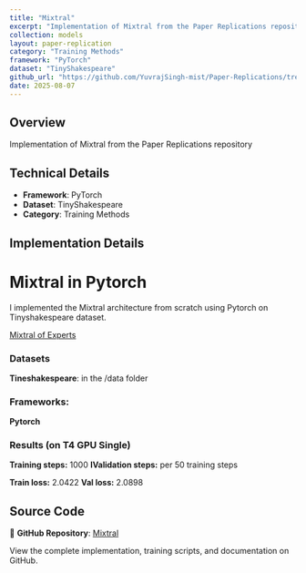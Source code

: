 ```yaml
---
title: "Mixtral"
excerpt: "Implementation of Mixtral from the Paper Replications repository"
collection: models
layout: paper-replication
category: "Training Methods"
framework: "PyTorch"
dataset: "TinyShakespeare"
github_url: "https://github.com/YuvrajSingh-mist/Paper-Replications/tree/master/Mixtral"
date: 2025-08-07
---
```


## Overview
Implementation of Mixtral from the Paper Replications repository

## Technical Details
- **Framework**: PyTorch
- **Dataset**: TinyShakespeare
- **Category**: Training Methods

## Implementation Details

# Mixtral in Pytorch

I implemented the Mixtral architecture from scratch using Pytorch on Tinyshakespeare dataset.

[Mixtral of Experts](https://arxiv.org/pdf/2401.04088)

### Datasets

**Tineshakespeare**: in the /data folder

### Frameworks:
**Pytorch**

### Results (on T4 GPU Single)

**Training steps:** 1000
**IValidation steps:** per 50 training steps

**Train loss:** 2.0422 
**Val loss:** 2.0898

## Source Code
📁 **GitHub Repository**: [Mixtral](https://github.com/YuvrajSingh-mist/Paper-Replications/tree/master/Mixtral)

View the complete implementation, training scripts, and documentation on GitHub.
